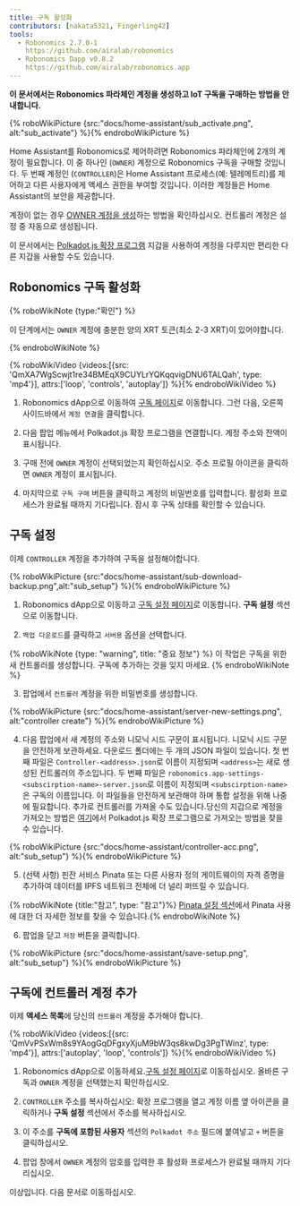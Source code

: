 ```yaml
---
title: 구독 활성화
contributors: [nakata5321, Fingerling42]
tools:
  - Robonomics 2.7.0-1
    https://github.com/airalab/robonomics
  - Robonomics Dapp v0.8.2
    https://github.com/airalab/robonomics.app
---
```


**이 문서에서는 Robonomics 파라체인 계정을 생성하고 IoT 구독을 구매하는 방법을 안내합니다.**

{% roboWikiPicture {src:"docs/home-assistant/sub_activate.png", alt:"sub_activate"} %}{% endroboWikiPicture %}

Home Assistant를 Robonomics로 제어하려면 Robonomics 파라체인에 2개의 계정이 필요합니다. 이 중 하나인 (`OWNER`) 계정으로 Robonomics 구독을 구매할 것입니다. 두 번째 계정인 (`CONTROLLER`)은 Home Assistant 프로세스(예: 텔레메트리)를 제어하고 다른 사용자에게 액세스 권한을 부여할 것입니다. 이러한 계정들은 Home Assistant의 보안을 제공합니다.

계정이 없는 경우 [OWNER 계정을 생성](/docs/create-account-in-dapp/)하는 방법을 확인하십시오. 컨트롤러 계정은 설정 중 자동으로 생성됩니다.

이 문서에서는 [Polkadot.js 확장 프로그램](https://polkadot.js.org/extension/) 지갑을 사용하여 계정을 다루지만 편리한 다른 지갑을 사용할 수도 있습니다.

## Robonomics 구독 활성화

{% roboWikiNote {type:"확인"} %}

이 단계에서는 `OWNER` 계정에 충분한 양의 XRT 토큰(최소 2-3 XRT)이 있어야합니다.

{% endroboWikiNote %}

{% roboWikiVideo {videos:[{src: 'QmXA7WgScwjt1re34BMEqX9CUYLrYQKqqvigDNU6TALQah', type: 'mp4'}], attrs:['loop', 'controls', 'autoplay']} %}{% endroboWikiVideo %}

1. Robonomics dApp으로 이동하여 [구독 페이지](https://robonomics.app/#/rws-buy)로 이동합니다. 그런 다음, 오른쪽 사이드바에서 `계정 연결`을 클릭합니다.

2. 다음 팝업 메뉴에서 Polkadot.js 확장 프로그램을 연결합니다. 계정 주소와 잔액이 표시됩니다.

3. 구매 전에 `OWNER` 계정이 선택되었는지 확인하십시오. 주소 프로필 아이콘을 클릭하면 `OWNER` 계정이 표시됩니다.

4. 마지막으로 `구독 구매` 버튼을 클릭하고 계정의 비밀번호를 입력합니다. 활성화 프로세스가 완료될 때까지 기다립니다. 잠시 후 구독 상태를 확인할 수 있습니다.

## 구독 설정

이제 `CONTROLLER` 계정을 추가하여 구독을 설정해야합니다.

{% roboWikiPicture {src:"docs/home-assistant/sub-download-backup.png",alt:"sub_setup"} %}{% endroboWikiPicture %}

1. Robonomics dApp으로 이동하고 [구독 설정 페이지](https://robonomics.app/#/rws-setup)로 이동합니다. **구독 설정** 섹션으로 이동합니다.

2. `백업 다운로드`를 클릭하고 `서버용` 옵션을 선택합니다.

{% roboWikiNote {type: "warning", title: "중요 정보"} %} 이 작업은 구독을 위한 새 컨트롤러를 생성합니다. 구독에 추가하는 것을 잊지 마세요. {% endroboWikiNote %}

3. 팝업에서 `컨트롤러` 계정을 위한 비밀번호를 생성합니다.

{% roboWikiPicture {src:"docs/home-assistant/server-new-settings.png", alt:"controller create"} %}{% endroboWikiPicture %}

4. 다음 팝업에서 새 계정의 주소와 니모닉 시드 구문이 표시됩니다. 니모닉 시드 구문을 안전하게 보관하세요. 다운로드 폴더에는 두 개의 JSON 파일이 있습니다. 첫 번째 파일은 `Controller-<address>.json`로 이름이 지정되며 `<address>`는 새로 생성된 컨트롤러의 주소입니다. 두 번째 파일은 `robonomics.app-settings-<subscirption-name>-server.json`로 이름이 지정되며 `<subscirption-name>`은 구독의 이름입니다. 이 파일들을 안전하게 보관해야 하며 통합 설정을 위해 나중에 필요합니다. 추가로 컨트롤러를 가져올 수도 있습니다.당신의 지갑으로 계정을 가져오는 방법은 [여기](/docs/create-account-in-dapp/)에서 Polkadot.js 확장 프로그램으로 가져오는 방법을 찾을 수 있습니다.

{% roboWikiPicture {src:"docs/home-assistant/controller-acc.png", alt:"sub_setup"} %}{% endroboWikiPicture %}

5. (선택 사항) 핀잔 서비스 Pinata 또는 다른 사용자 정의 게이트웨이의 자격 증명을 추가하여 데이터를 IPFS 네트워크 전체에 더 널리 퍼뜨릴 수 있습니다.

{% roboWikiNote {title:"참고", type: "참고"}%} [Pinata 설정 섹션](/docs/pinata-setup)에서 Pinata 사용에 대한 더 자세한 정보를 찾을 수 있습니다.{% endroboWikiNote %}

6. 팝업을 닫고 `저장` 버튼을 클릭합니다.

{% roboWikiPicture {src:"docs/home-assistant/save-setup.png", alt:"sub_setup"} %}{% endroboWikiPicture %}

## 구독에 컨트롤러 계정 추가

이제 **액세스 목록**에 당신의 `컨트롤러` 계정을 추가해야 합니다.


{% roboWikiVideo {videos:[{src: 'QmVvPSxWm8s9YAogGqDFgxyXjuM9bW3qs8kwDg3PgTWinz', type: 'mp4'}], attrs:['autoplay', 'loop', 'controls']} %}{% endroboWikiVideo %}

1. Robonomics dApp으로 이동하세요.[구독 설정 페이지](https://robonomics.app/#/rws-setup)로 이동하십시오. 올바른 구독과 `OWNER` 계정을 선택했는지 확인하십시오.

2. `CONTROLLER` 주소를 복사하십시오: 확장 프로그램을 열고 계정 이름 옆 아이콘을 클릭하거나 **구독 설정** 섹션에서 주소를 복사하십시오.

3. 이 주소를 **구독에 포함된 사용자** 섹션의 `Polkadot 주소` 필드에 붙여넣고 `+` 버튼을 클릭하십시오.

4. 팝업 창에서 `OWNER` 계정의 암호를 입력한 후 활성화 프로세스가 완료될 때까지 기다리십시오.

이상입니다. 다음 문서로 이동하십시오.
